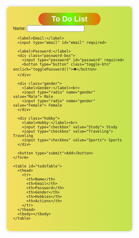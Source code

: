 
<html lang="en">

<head>
  <meta charset="UTF-8">
  <meta name="viewport" content="width=device-width, initial-scale=1.0">
  <title>To Do List Form with LocalStorage</title>
  <style>
    * {
      box-sizing: border-box;
      font-family: Arial, sans-serif;
    }

    body {
      background: linear-gradient(to right, #70f0d5, #6dbae6);
      margin: 0;
      padding: 15px;
    }

    .container {
      max-width: 900px;
      margin: auto;
      background: linear-gradient(to right, #f4de5e, #c5e34f);
      padding: 20px;
      border-radius: 10px;
      box-shadow: 0 0 10px rgba(0, 0, 0, 0.2);
    }

    h2 {
      text-align: center;
      margin-bottom: 20px;
      font-size: 24px;
    }

    input[type="text"],
    input[type="email"],
    input[type="password"] {
      width: 100%;
      padding: 10px 35px 10px 10px;
      margin-bottom: 12px;
      border: 1px solid #ccc;
      border-radius: 5px;
      font-size: 15px;
    }

    .works {
      background: linear-gradient(to right, #ea4a22, #66fe07, #f46c05);
      height: 40px;
      width: 200px;
      border-radius: 20px;
      margin: auto;
      text-align: center;
      color: #fff;
      line-height: 40px;
      font-weight: bold;
    }

    .password-box {
      position: relative;
    }

    .toggle-btn {
      position: absolute;
      right: 10px;
      top: 50%;
      transform: translateY(-50%);
      background: none;
      border: none;
      cursor: pointer;
      font-size: 18px;
    }

    button[type="submit"] {
      width: 100%;
      padding: 12px;
      background: linear-gradient(to right, #fa4383, #e76efa, #ef31a0);
      color: #fff;
      font-size: 16px;
      border: none;
      border-radius: 5px;
      cursor: pointer;
      font-weight: bold;
    }

    button[type="submit"]:hover {
      background: linear-gradient(to right, #fa8343, #86a1eb, #59a133);
    }

    table {
      width: 100%;
      margin-top: 20px;
      border-collapse: collapse;
      overflow-x: auto;
      display: block;
    }

    table,
    th,
    td {
      border: 1px solid #ccc;
    }

    th,
    td {
      padding: 10px;
      text-align: center;
      font-size: 14px;
      word-break: break-word;
    }

    .action-btn {
      margin: 2px;
      padding: 6px 12px;
      border: none;
      border-radius: 5px;
      cursor: pointer;
      color: #fff;
      font-size: 13px;
    }

    .edit-btn {
      background: #007bff;
    }

    .delete-btn {
      background: #dc3545;
    }

    /* 📱 Responsive Design */
    @media (max-width: 768px) {
      .container {
        padding: 15px;
      }

      h2 {
        font-size: 20px;
      }

      input,
      button {
        font-size: 14px;
      }

      table {
        font-size: 12px;
      }

      th,
      td {
        padding: 6px;
      }

      .action-btn {
        padding: 4px 8px;
        font-size: 12px;
      }
    }

    @media (max-width: 500px) {
      .works {
        width: 150px;
        font-size: 14px;
        height: 35px;
        line-height: 35px;
      }

      button[type="submit"] {
        font-size: 14px;
        padding: 10px;
      }

      th,
      td {
        font-size: 11px;
      }
    }
  </style>
</head>

<body id="errohil">
  <div class="container" id="ress">
    <h2 class="works">To Do List</h2>
    <form id="todoForm">
      <label>Name:</label>
      <input type="text" id="name" required>

      <label>Email:</label>
      <input type="email" id="email" required>

      <label>Password:</label>
      <div class="password-box">
        <input type="password" id="password" required>
        <button type="button" class="toggle-btn" onclick="togglePassword()">👁️</button>
      </div>

      <div class="gender">
        <label>Gender:</label><br>
        <input type="radio" name="gender" value="Male"> Male
        <input type="radio" name="gender" value="Female"> Female
      </div>

      <div class="hobby">
        <label>Hobby:</label><br>
        <input type="checkbox" value="Study"> Study
        <input type="checkbox" value="Traveling"> Traveling
        <input type="checkbox" value="Sports"> Sports
      </div>

      <button type="submit">Add</button>
    </form>

    <table id="todoTable">
      <thead>
        <tr>
          <th>Name</th>
          <th>Email</th>
          <th>Password</th>
          <th>Gender</th>
          <th>Hobbies</th>
          <th>Actions</th>
        </tr>
      </thead>
      <tbody></tbody>
    </table>
  </div>

  <script>
    // Background changer
    var words = document.querySelector("#ress");
    var Events = [
      "linear-gradient(to right, red, yellow)",
      "linear-gradient(to right, blue, green)",
      "linear-gradient(to right, purple, pink)",
      "radial-gradient(circle, yellow, green, red)",
      "linear-gradient(to bottom, orange, black, white)",
      "radial-gradient(circle, red, yellow, green)"
    ];
    var index = 0;

    setInterval(() => {
      words.style.background = Events[index];
      index = (index + 1) % Events.length;
    }, 2000); // 2 sec
  </script>

  <script>
    let editIndex = null;

    function togglePassword() {
      const passwordInput = document.getElementById("password");
      const btn = document.querySelector(".toggle-btn");
      if (passwordInput.type === "password") {
        passwordInput.type = "text";
        btn.textContent = "🙈";
      } else {
        passwordInput.type = "password";
        btn.textContent = "👁️";
      }
    }

    const form = document.getElementById("todoForm");
    const tableBody = document.querySelector("#todoTable tbody");

    function getTodos() {
      return JSON.parse(localStorage.getItem("todos")) || [];
    }

    function saveTodos(todos) {
      localStorage.setItem("todos", JSON.stringify(todos));
    }

    function errohil() {
      const todos = getTodos();
      tableBody.innerHTML = "";
      todos.forEach((todo, index) => {
        const row = document.createElement("tr");
        row.innerHTML = `
          <td>${todo.name}</td>
          <td>${todo.email}</td>
          <td>${"*".repeat(todo.password.length)}</td>
          <td>${todo.gender}</td>
          <td>${todo.hobbies.join(", ")}</td>
          <td>
            <button class="action-btn edit-btn" onclick="editRow(${index})">Edit</button>
            <button class="action-btn delete-btn" onclick="deleteRow(${index})">Delete</button>
          </td>
        `;
        tableBody.appendChild(row);
      });
    }

    form.addEventListener("submit", function (e) {
      e.preventDefault();

      const name = document.getElementById("name").value;
      const email = document.getElementById("email").value;
      const password = document.getElementById("password").value;
      const gender = document.querySelector("input[name='gender']:checked")?.value || "N/A";

      const hobbies = [];
      document.querySelectorAll(".hobby input[type='checkbox']:checked").forEach(cb => {
        hobbies.push(cb.value);
      });

      const todos = getTodos();

      if (editIndex !== null) {
        todos[editIndex] = { name, email, password, gender, hobbies };
        editIndex = null;
        form.querySelector("button[type='submit']").textContent = "Add";
      } else {
        todos.unshift({ name, email, password, gender, hobbies });
      }

      saveTodos(todos);
      errohil();
      form.reset();
    });

    function editRow(index) {
      const todos = getTodos();
      const todo = todos[index];

      document.getElementById("name").value = todo.name;
      document.getElementById("email").value = todo.email;
      document.getElementById("password").value = todo.password;

      document.querySelectorAll("input[name='gender']").forEach(radio => {
        radio.checked = radio.value === todo.gender;
      });

      document.querySelectorAll(".hobby input[type='checkbox']").forEach(cb => {
        cb.checked = todo.hobbies.includes(cb.value);
      });

      editIndex = index;
      form.querySelector("button[type='submit']").textContent = "Update";
    }

    function deleteRow(index) {
      const todos = getTodos();
      todos.splice(index, 1);
      saveTodos(todos);
      errohil();
    }

    errohil();
  </script>
</body>
</html>
